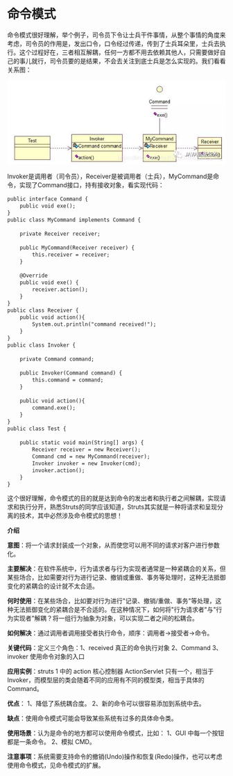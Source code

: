 # 命令模式

命令模式很好理解，举个例子，司令员下令让士兵干件事情，从整个事情的角度来考虑，司令员的作用是，发出口令，口令经过传递，传到了士兵耳朵里，士兵去执行。这个过程好在，三者相互解耦，任何一方都不用去依赖其他人，只需要做好自己的事儿就行，司令员要的是结果，不会去关注到底士兵是怎么实现的。我们看看关系图：

![img](assets/640.webp)



Invoker是调用者（司令员），Receiver是被调用者（士兵），MyCommand是命令，实现了Command接口，持有接收对象，看实现代码：



```
public interface Command {  
    public void exe();  
}  
public class MyCommand implements Command {  

    private Receiver receiver;  

    public MyCommand(Receiver receiver) {  
        this.receiver = receiver;  
    }  

    @Override  
    public void exe() {  
        receiver.action();  
    }  
}  
public class Receiver {  
    public void action(){  
        System.out.println("command received!");  
    }  
}  
public class Invoker {  

    private Command command;  

    public Invoker(Command command) {  
        this.command = command;  
    }  

    public void action(){  
        command.exe();  
    }  
}  
public class Test {  

    public static void main(String[] args) {  
        Receiver receiver = new Receiver();  
        Command cmd = new MyCommand(receiver);  
        Invoker invoker = new Invoker(cmd);  
        invoker.action();  
    }  
}  
```

这个很好理解，命令模式的目的就是达到命令的发出者和执行者之间解耦，实现请求和执行分开，熟悉Struts的同学应该知道，Struts其实就是一种将请求和呈现分离的技术，其中必然涉及命令模式的思想！



**介绍**

**意图**：将一个请求封装成一个对象，从而使您可以用不同的请求对客户进行参数化。



**主要解决**：在软件系统中，行为请求者与行为实现者通常是一种紧耦合的关系，但某些场合，比如需要对行为进行记录、撤销或重做、事务等处理时，这种无法抵御变化的紧耦合的设计就不太合适。



**何时使用**：在某些场合，比如要对行为进行"记录、撤销/重做、事务"等处理，这种无法抵御变化的紧耦合是不合适的。在这种情况下，如何将"行为请求者"与"行为实现者"解耦？将一组行为抽象为对象，可以实现二者之间的松耦合。



**如何解决**：通过调用者调用接受者执行命令，顺序：调用者→接受者→命令。



**关键代码**：定义三个角色：1、received 真正的命令执行对象 2、Command 3、invoker 使用命令对象的入口



**应用实例**：struts 1 中的 action 核心控制器 ActionServlet 只有一个，相当于 Invoker，而模型层的类会随着不同的应用有不同的模型类，相当于具体的 Command。



**优点**： 1、降低了系统耦合度。 2、新的命令可以很容易添加到系统中去。



**缺点**：使用命令模式可能会导致某些系统有过多的具体命令类。



**使用场景**：认为是命令的地方都可以使用命令模式，比如： 1、GUI 中每一个按钮都是一条命令。 2、模拟 CMD。



**注意事项**：系统需要支持命令的撤销(Undo)操作和恢复(Redo)操作，也可以考虑使用命令模式，见命令模式的扩展。